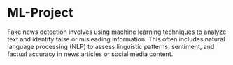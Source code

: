 # ML-Project
Fake news detection involves using machine learning techniques to analyze text and identify false or misleading information. This often includes natural language processing (NLP) to assess linguistic patterns, sentiment, and factual accuracy in news articles or social media content.
